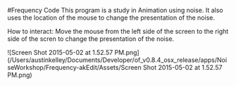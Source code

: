 #Frequency Code
This program is a study in Animation using noise. It also uses the location of the mouse to change the presentation of the noise. 

How to interact: Move the mouse from the left side of the screen to the right side of the scren to change the presentation of the noise. 

![Screen Shot 2015-05-02 at 1.52.57 PM.png](/Users/austinkelley/Documents/Developer/of_v0.8.4_osx_release/apps/NoiseWorkshop/Frequency-akEdit/Assets/Screen Shot 2015-05-02 at 1.52.57 PM.png)
